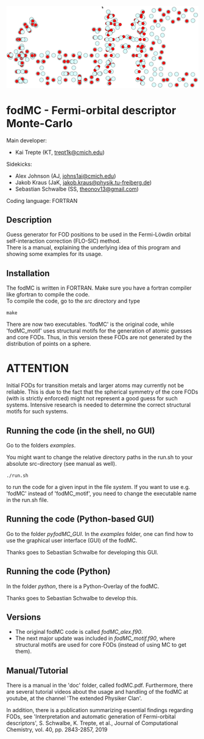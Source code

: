 ![GitHub Logo](fodMC/images/logo_fodMC.png)

# fodMC - Fermi-orbital descriptor Monte-Carlo 

Main developer:  

*  Kai Trepte (KT, trept1k@cmich.edu)    

Sidekicks:  

* Alex Johnson (AJ, johns1ai@cmich.edu)   
* Jakob Kraus (JaK, jakob.kraus@physik.tu-freiberg.de)   
* Sebastian Schwalbe (SS, theonov13@gmail.com)    

Coding language: FORTRAN   

## Description
   
Guess generator for FOD positions to be used in the Fermi-Löwdin orbital self-interaction correction (FLO-SIC) method.           
There is a manual, explaining the underlying idea of this program and showing some examples for its usage.

## Installation 
The fodMC is written in FORTRAN. Make sure you have a fortran compiler like gfortran to compile the code.  
To compile the code, go to the *src* directory and type   

```compile
make
```

There are now two executables. 'fodMC' is the original code, while 'fodMC_motif' uses structural motifs 
for the generation of atomic guesses and core FODs. Thus, in this version these FODs are not generated 
by the distribution of points on a sphere.

# ATTENTION
Initial FODs for transition metals and larger atoms may currently not be reliable.
This is due to the fact that the spherical symmetry of the core FODs (with is strictly enforced)
might not represent a good guess for such systems. Intensive research is needed to determine the 
correct structural motifs for such systems.


## Running the code (in the shell, no GUI) 

Go to the folders *examples*. 

You might want to change the relative directory paths in the run.sh to your absolute src-directory (see manual as well).                                         
```should work with all shells
./run.sh
```

to run the code for a given input in the file *system*.
If you want to use e.g. 'fodMC' instead of 'fodMC_motif', 
you need to change the executable name in the run.sh file.

## Running the code (Python-based GUI)

Go to the folder *pyfodMC_GUI*.
In the *examples* folder, one can find how to use the graphical user interface (GUI) of the fodMC. 

Thanks goes to Sebastian Schwalbe for developing this GUI.

## Running the code (Python)
In the folder *python*, there is a Python-Overlay of the fodMC. 

Thanks goes to Sebastian Schwalbe to develop this.

## Versions
* The original fodMC code is called *fodMC_alex.f90*. 
* The next major update was included in *fodMC_motif.f90*, where structural motifs are used for core FODs (instead of using MC to get them).

## Manual/Tutorial

There is a manual in the 'doc' folder, called fodMC.pdf. 
Furthermore, there are several tutorial videos about the 
usage and handling of the fodMC at youtube, 
at the channel 'The extended Physiker Clan'.

In addition, there is a publication summarizing essential findings regarding FODs, see 
'Interpretation and automatic generation of Fermi-orbital descriptors', S. Schwalbe, K. Trepte, et al., Journal of Computational Chemistry, vol. 40, pp. 2843-2857, 2019
